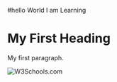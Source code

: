 #hello World I am Learning
<html>
<body>

<h1>My First Heading</h1>
<p>My first paragraph.</p>
<img src="space_milky_way_4k-1920x1080.jpeg" alt="W3Schools.com">
<map name ="Bugatti la voiture noire">
  <area shape="rect" coords="280,750,270,350"
        alt="Bugatti la voiture noire" href="https://www.bugatti.com/la-voiture-noire/">
</map>
<style>
body {
  background-image: url('space_milky_way_4k-1920x1080.jpeg');
}
</style>
</body>
</html>
